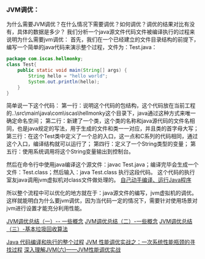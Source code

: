 ### JVM调优：
为什么需要JVM调优？在什么情况下需要调优？如何调优？调优的结果对比有没有，具体的数据是多少？
我们分析一个java源文件代码文件被编译执行的过程来说明为什么需要jvm调优：
首先，我们在一个已经建立的文件目录结构的前提下，编写一个简单的java代码来演示整个过程，文件为：Test.java：
```java
package com.iscas.hellmonky;
class Test{
    public static void main(String[] args) {
        String hello = "hello world";
        System.out.println(hello);
    }
}
```
简单说一下这个代码：
第一行：说明这个代码的包结构，这个代码放在当前工程的..\src\main\java\com\iscas\hellmonky这个目录下，java通过这种方式来唯一确定命名空间；
第二行：新建了一个类，这个类的名称和java源代码的文件名相同，也是java规定的写法，用于生成的文件和类一一对应，并且类的首字母大写；
第三行：在这个Test类中定义了一个总的入口，这一点和C系列的代码相同，通过这个入口，编译结构就可以运行了；
第四行：定义了一个String类型的变量；
第五行：使用系统调用将这个String变量输出到控制台。

然后在命令行中使用java编译这个源文件：javac Test.java；编译完毕会生成一个文件：Test.class；然后输入：java Test.class 执行这段代码。
这个代码的执行室友java调用jvm虚拟机对class文件做处理的。
[自己动手编译、运行Java程序](http://www.cnblogs.com/haolujun/archive/2013/03/02/2939698.html)

所以整个流程中可以优化的地方就在于：java源文件的编写，jvm虚拟机的调优。
这样就能明白为什么要jvm调优，因为当代码一定的情况下，需要针对使用场景对jvm进行设置才能充分利用性能。



[JVM调优总结（一）-- 一些概念](http://pengjiaheng.iteye.com/blog/518623)
[JVM调优总结（二）-一些概念](http://pengjiaheng.iteye.com/blog/519471)
[JVM调优总结（三）-基本垃圾回收算法](http://pengjiaheng.iteye.com/blog/520228#bc2382393)

[Java 代码编译和执行的整个过程](http://wiki.jikexueyuan.com/project/java-vm/java-debug.html)
[JVM 性能调优实战之：一次系统性能瓶颈的寻找过程](http://www.importnew.com/22434.html)
[深入理解JVM(六)——JVM性能调优实战](http://blog.csdn.net/u010425776/article/details/51232463)
[]()
[]()
[]()
[]()
[]()
[]()
[]()
